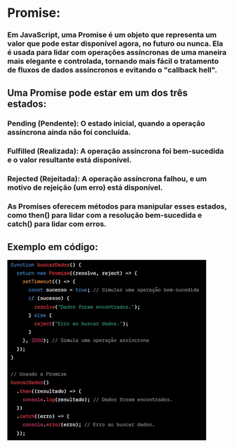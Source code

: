 # Promise:

### Em JavaScript, uma Promise é um objeto que representa um valor que pode estar disponível agora, no futuro ou nunca. Ela é usada para lidar com operações assíncronas de uma maneira mais elegante e controlada, tornando mais fácil o tratamento de fluxos de dados assíncronos e evitando o "callback hell".

## Uma Promise pode estar em um dos três estados:

### Pending (Pendente): O estado inicial, quando a operação assíncrona ainda não foi concluída.
### Fulfilled (Realizada): A operação assíncrona foi bem-sucedida e o valor resultante está disponível.
### Rejected (Rejeitada): A operação assíncrona falhou, e um motivo de rejeição (um erro) está disponível.

### As Promises oferecem métodos para manipular esses estados, como then() para lidar com a resolução bem-sucedida e catch() para lidar com erros.

## Exemplo em código: 
![Exemplo codigo](https://github.com/Igor-Ribz/programacao-web-2s-2023/blob/main/atividade3/img/exemplo_promise.jfif)
